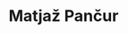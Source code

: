 ---
SICRIS: 15295
draft: false
fixName: matjaž_pančur
lab: Laboratorij za računalniške komunikacije
labPos: Član laboratorija
location: R3.72 - Laboratorij LRK
mailInfo: matjaz.pancur@fri.uni-lj.si
officeHours: null
profName: asist. dr. Matjaž Pančur
profTitle: Asistent
telephoneInfo: null
title: Matjaž Pančur
---